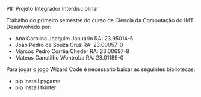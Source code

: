 PII: Projeto Integrador Interdisciplinar

Trabalho do primeiro semestre do curso de Ciencia da Computação do IMT Desenvolvido por:

- Ana Carolina Joaquim Januário RA: 23.95014-5
- João Pedro de Souza Cruz RA: 23.00057-0
- Marcos Pedro Corrêa Cheder RA: 23.00697-8
- Mateus Canotilho Wontroba RA: 23.01189-0
  
Para jogar o jogo Wizard Code é necessario baixar as seguintes bibliotecas:
 - pip install pygame
 - pip install tkinter
